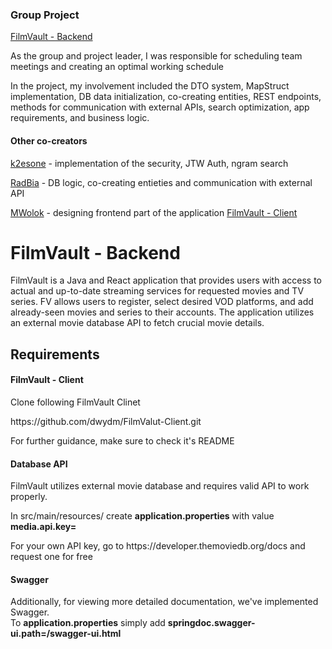 <h3>Group Project</h3>
<a href="https://github.com/dwydm/FilmVault" target="_blank">FilmVault - Backend</a></p>
<p></p>As the group and project leader, I was responsible for scheduling team meetings and creating an optimal working schedule</p>
<p>In the project, my involvement included the DTO system, MapStruct implementation, DB data initialization, co-creating entities, REST endpoints, methods for communication with external APIs, search optimization, app requirements, and business logic.</p>

<h4>Other co-creators</h4>
<p><a href="https://github.com/k2esone" target="_blank">k2esone</a> - implementation of the security, JTW Auth, ngram search</p>
<p><a href="https://github.com/RadBia" target="_blank">RadBia</a> - DB logic, co-creating entieties and communication with external API</p>
<p><a href="https://github.com/MWolok" target="_blank">MWolok</a> - designing frontend part of the application <a href="https://github.com/dwydm/FilmValut-Client" target="_blank">FilmVault - Client</a></p>

<h1>FilmVault - Backend</h2>
<p>FilmVault is a Java and React application that provides users with access to actual and up-to-date streaming services for requested movies and TV series. FV allows users to register, select desired VOD platforms, and add already-seen movies and series to their accounts. The application utilizes an external movie database API to fetch crucial movie details.</p>

<h2>Requirements</h2>

<h4>FilmVault - Client</h4>
<p>Clone following FilmVault Clinet</p>
https://github.com/dwydm/FilmValut-Client.git
<p>For further guidance, make sure to check it's README</p>


<h4>Database API</h4>
<p>FilmVault utilizes external movie database and requires valid API to work properly.</p>
<p>In src/main/resources/ create <b>application.properties</b> with value <b>media.api.key=</b></p>

<p>For your own API key, go to https://developer.themoviedb.org/docs and request one for free</p>

<h4>Swagger</h4>
<p>Additionally, for viewing more detailed documentation, we've implemented Swagger.<br>
To <b>application.properties</b> simply add <b>springdoc.swagger-ui.path=/swagger-ui.html</b></p>
